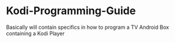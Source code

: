 # Kodi-Programming-Guide
Basically will contain specifics in how to program a TV Android Box containing a Kodi Player
